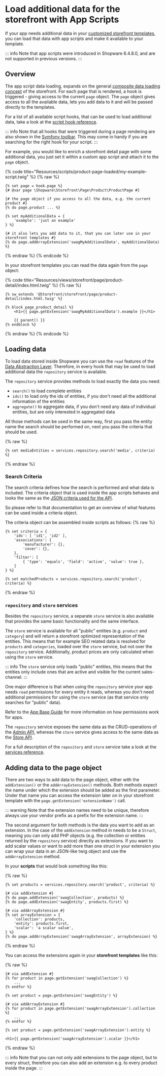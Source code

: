 # Load additional data for the storefront with App Scripts

If your app needs additional data in your [customized storefront templates](../../../plugins/plugins/storefront/customize-templates.md), you can load that data with app scripts and make it available to your template.

::: info
Note that app scripts were introduced in Shopware 6.4.8.0, and are not supported in previous versions.
:::

## Overview

The app script data loading, expands on the general [composite data loading concept](../../../../concepts/framework/architecture/storefront-concept.md#composite-data-handling) of the storefront.
For each page that is rendered, a hook is triggered - giving access to the current `page` object. The `page` object gives access to all the available data, lets you add data to it and will be passed directly to the templates.

For a list of all available script hooks, that can be used to load additional data, take a look at the [script hook reference](../../../../resources/references/app-reference/script-reference/script-hooks-reference.md#data-loading).

::: info
Note that all hooks that were triggered during a page rendering are also shown in the [Symfony toolbar](./README.md#developing--debugging-scripts).
This may come in handy if you are searching for the right hook for your script.
:::

For example, you would like to enrich a storefront detail page with some additional data, you just set it within a custom app script and attach it to the `page` object.

{% code title="Resources/scripts/product-page-loaded/my-example-script.twig" %}
{% raw %}

```twig
{% set page = hook.page %}
{# @var page \Shopware\Storefront\Page\Product\ProductPage #}

{# the page object if you access to all the data, e.g. the current product #}
{% do page.product ... %}

{% set myAdditionalData = {
    'example': 'just an example'
} %}

{# it also lets you add data to it, that you can later use in your storefront templates #}
{% do page.addArrayExtension('swagMyAdditionalData', myAdditionalData) %}
```

{% endraw %}
{% endcode %}

In your storefront templates you can read the data again from the `page` object:

{% code title="Resources/views/storefront/page/product-detail/index.html.twig" %}
{% raw %}

```twig
{% sw_extends '@Storefront/storefront/page/product-detail/index.html.twig' %}

{% block page_product_detail %}
    <h1>{{ page.getExtension('swagMyAdditionalData').example }}</h1>
    
    {{ parent() }}
{% endblock %}
```

{% endraw %}
{% endcode %}

## Loading data

To load data stored inside Shopware you can use the `read` features of the [Data Abstraction Layer](../../../../concepts/framework/data-abstraction-layer.md).
Therefore, in every hook that may be used to load additional data the `repository` service is available.

The `repository` service provides methods to load exactly the data you need:

* `search()` to load complete entities
* `ids()` to load only the ids of entities, if you don't need all the additional information of the entities
* `aggregate()` to aggregate data, if you don't need any data of individual entities, but are only interested in aggregated data

All those methods can be used in the same way, first you pass the entity name the search should be performed on, next you pass the criteria that should be used.

{% raw %}

```twig
{% set mediaEntities = services.repository.search('media', criteria) %}
```

{% endraw %}

### Search Criteria

The search criteria defines how the search is performed and what data is included.
The criteria object that is used inside the app scripts behaves and looks the same as the [JSON criteria used for the API](../../../integrations-api/general-concepts/search-criteria.md).

So please refer to that documentation to get an overview of what features can be used inside a criteria object.

<PageRef page="../../../integrations-api/general-concepts/search-criteria.md" title="<<<title-missing>>>" />

The criteria object can be assembled inside scripts as follows:
{% raw %}

```twig
{% set criteria = {
    'ids': [ 'id1', 'id2' ],
    'associations': {
        'manufacturer': {},
        'cover': {},
    },
    'filter': [
        { 'type': 'equals', 'field': 'active', 'value': true },
    ]
} %}

{% set matchedProducts = services.repository.search('product', criteria) %}
```

{% endraw %}

### `repository` and `store` services

Besides the `repository` service, a separate `store` service is also available that provides the same basic functionality and the same interface.

The `store` service is available for all "public" entities (e.g. `product` and `category`) and will return a storefront optimized representation of the entities.
This means that for example SEO related data is resolved for `products` and `categories`, loaded over the `store` service, but not over the `repository` service.
Additionally, product prices are only calculated when using the `store` service.

::: info
The `store` service only loads "public" entities, this means that the entities only include ones that are active and visible for the current sales-channel.
:::

One major difference is that when using the `repository` service your app needs `read` permissions for every entity it reads, whereas you don't need additional permissions for using the `store` service (as that service only searches for "public" data).

Refer to the [App Base Guide](../app-base-guide.md#permissions) for more information on how permissions work for apps.

The `repository` service exposes the same data as the CRUD-operations of the [Admin API](../../../integrations-api/README.md#backend-facing-integrations---admin-api), whereas the `store` service gives access to the same data as the [Store API](../../../integrations-api/README.md#customer-facing-interactions---store-api).

For a full description of the `repository` and `store` service take a look at the [services reference](../../../../resources/references/app-reference/script-reference/data-loading-script-services-reference.md).

## Adding data to the page object

There are two ways to add data to the page object, either with the `addExtension()` or the `addArrayExtension()` methods.
Both methods expect the name under which the extension should be added as the first parameter. Under that name you can access the extension later on in your storefront template with the `page.getExtension('extensionName')` call.

::: warning
Note that the extension names need to be unique, therefore always use your vendor prefix as a prefix for the extension name.
:::

The second argument for both methods is the data you want to add as an extension. In the case of the `addExtension` method in needs to be a `Struct`, meaning you can only add PHP objects (e.g. the collection or entities returned by the `repository` service) directly as extensions.
If you want to add scalar values or want to add more than one struct in your extension you can wrap your data in an JSON-like twig object and use the `addArrayExtension` method.

In your **scripts** that would look something like this:

{% raw %}

```twig
{% set products = services.repository.search('product', criteria) %}

{# via addExtension #}
{% do page.addExtension('swagCollection', products) %}
{% do page.addExtension('swagEntity', products.first) %}

{# via addArrayExtension #}
{% set arrayExtension = {
    'collection': products,
    'entity': products.first,
    'scalar': 'a scalar value',
} %}
{% do page.addArrayExtension('swagArrayExtension', arrayExtension) %}
```

{% endraw %}

You can access the extensions again in your **storefront templates** like this:

{% raw %}

```twig
{# via addExtension #}
{% for product in page.getExtension('swagCollection') %}
    ...
{% endfor %}

{% set product = page.getExtension('swagEntity') %}

{# via addArrayExtension #}
{% for product in page.getExtension('swagArrayExtension').collection %}
    ...
{% endfor %}

{% set product = page.getExtension('swagArrayExtension').entity %}

<h1>{{ page.getExtension('swagArrayExtension').scalar }}</h1>
```

{% endraw %}

::: info
Note that you can not only add extensions to the page object, but to every struct, therefore you can also add an extension e.g. to every product inside the page.
:::
